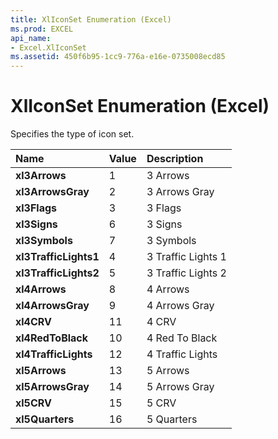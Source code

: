 ```yaml
---
title: XlIconSet Enumeration (Excel)
ms.prod: EXCEL
api_name:
- Excel.XlIconSet
ms.assetid: 450f6b95-1cc9-776a-e16e-0735008ecd85
---
```



# XlIconSet Enumeration (Excel)

Specifies the type of icon set.



|**Name**|**Value**|**Description**|
|:-----|:-----|:-----|
| **xl3Arrows**|1|3 Arrows|
| **xl3ArrowsGray**|2|3 Arrows Gray|
| **xl3Flags**|3|3 Flags|
| **xl3Signs**|6|3 Signs|
| **xl3Symbols**|7|3 Symbols|
| **xl3TrafficLights1**|4|3 Traffic Lights 1|
| **xl3TrafficLights2**|5|3 Traffic Lights 2|
| **xl4Arrows**|8|4 Arrows|
| **xl4ArrowsGray**|9|4 Arrows Gray|
| **xl4CRV**|11|4 CRV|
| **xl4RedToBlack**|10|4 Red To Black|
| **xl4TrafficLights**|12|4 Traffic Lights|
| **xl5Arrows**|13|5 Arrows|
| **xl5ArrowsGray**|14|5 Arrows Gray|
| **xl5CRV**|15|5 CRV|
| **xl5Quarters**|16|5 Quarters|

